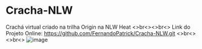 # Cracha-NLW
Crachá virtual criado na trilha Origin na NLW Heat
<>br<><>br<>
Link do Projeto Online: https://github.com/FernandoPatrick/Cracha-NLW.git
<>br<><>br<>
![image](https://user-images.githubusercontent.com/78447989/174501817-8c8ca701-b822-4a6a-8979-b8f6095c8881.png)



